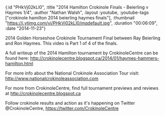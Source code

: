 {:id "PHkVj02kLl0",
 :title "2014 Hamilton Crokinole Finals - Beierling v Haymes 1/4",
 :author "Nathan Walsh",
 :layout :youtube,
 :youtube-tags ["crokinole hamilton 2014 beierling haymes finals"],
 :thumbnail "https://i.ytimg.com/vi/PHkVj02kLl0/mqdefault.jpg",
 :duration "00:06:09",
 :date "2014-11-23"}

2014 Golden Horseshoe Crokinole Tournament Final between Ray Beierling and Ron Haymes. This video is Part 1 of 4 of the finals.

A full writeup of the 2014 Hamilton tournament by CrokinoleCentre can be found here: http://crokinolecentre.blogspot.ca/2014/01/haymes-hammers-hamilton.html

For more info about the National Crokinole Association Tour visit: http://www.nationalcrokinoleassociation.com

For more from CrokinoleCentre, find full tournament previews and reviews at http://crokinolecentre.blogspot.ca

Follow crokinole results and action as it's happening on Twitter @CrokinoleCentre, https://twitter.com/CrokinoleCentre
